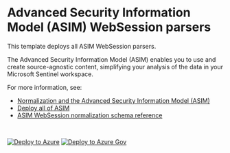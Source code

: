 # Advanced Security Information Model (ASIM) WebSession parsers

This template deploys all ASIM WebSession parsers.

The Advanced Security Information Model (ASIM) enables you to use and create source-agnostic content, simplifying your analysis of the data in your Microsoft Sentinel workspace.

For more information, see:

- [Normalization and the Advanced Security Information Model (ASIM)](https://aka.ms/AboutASIM)
- [Deploy all of ASIM](https://aka.ms/DeployASIM)
- [ASIM WebSession normalization schema reference](https://aka.ms/ASimWebSessionDoc)

<br>

[![Deploy to Azure](https://aka.ms/deploytoazurebutton)](https://aka.ms/ASimWebSessionARM) [![Deploy to Azure Gov](https://aka.ms/deploytoazuregovbutton)](https://aka.ms/ASimWebSessionARMgov)

<br>
